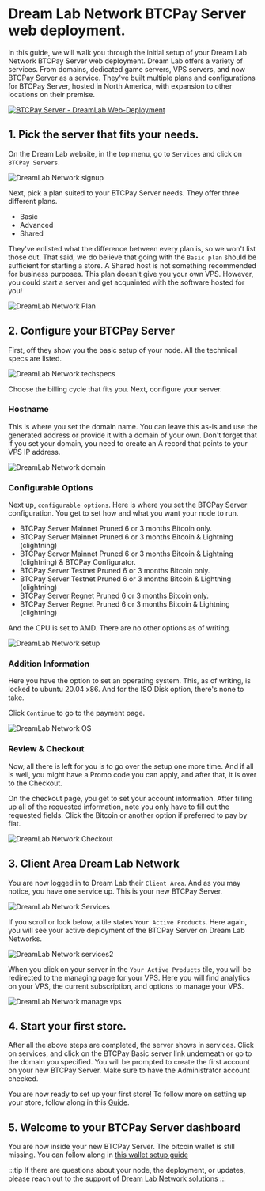 # Dream Lab Network BTCPay Server web deployment.

In this guide, we will walk you through the initial setup of your Dream Lab Network BTCPay Server web deployment. 
Dream Lab offers a variety of services. From domains, dedicated game servers, VPS servers, and now BTCPay Server as a service. 
They've built multiple plans and configurations for BTCPay Server, hosted in North America, with expansion to other locations on their premise. 


[![BTCPay Server - DreamLab Web-Deployment](https://img.youtube.com/vi/hGwRFpx4A0/mqdefault.jpg "BTCPay Server - DreamLab Web-Deployment")](https://www.youtube.com/watch?v=_hGwRFpx4A0 "BTCPay Server - DreamLab Web-Deployment")

## 1. Pick the server that fits your needs.

On the Dream Lab website, in the top menu, go to `Services` and click on `BTCPay Servers`.

![DreamLab Network signup](../img/Dreamlab/btcpaydreamlab8.jpg "Dream Lab Network signup")

Next, pick a plan suited to your BTCPay Server needs. 
They offer three different plans.  

* Basic 
* Advanced 
* Shared 

They've enlisted what the difference between every plan is, so we won't list those out. 
That said, we do believe that going with the `Basic plan` should be sufficient for starting a store. 
A Shared host is not something recommended for business purposes. This plan doesn't give you your own VPS. However, you could start a server and get acquainted with the software hosted for you! 

![DreamLab Network Plan](../img/Dreamlab/btcpaydreamlab9.jpg "Dream Lab Network plan")

## 2. Configure your BTCPay Server

First, off they show you the basic setup of your node. 
All the technical specs are listed. 

![DreamLab Network techspecs](../img/Dreamlab/btcpaydreamlab11.jpg "Dream Lab Network specs")

Choose the billing cycle that fits you. 
Next, configure your server.

### Hostname 

This is where you set the domain name. You can leave this as-is and use the generated address or provide it with a domain of your own. 
Don't forget that if you set your domain, you need to create an A record that points to your VPS IP address. 

![DreamLab Network domain](../img/Dreamlab/btcpaydreamlab12.jpg "Dream Lab Network domain")

### Configurable Options

Next up, `configurable options`. Here is where you set the BTCPay Server configuration. You get to set how and what you want your node to run.

* BTCPay Server Mainnet Pruned 6 or 3 months Bitcoin only.
* BTCPay Server Mainnet Pruned 6 or 3 months Bitcoin & Lightning (clightning)
* BTCPay Server Mainnet Pruned 6 or 3 months Bitcoin & Lightning (clightning) & BTCPay Configurator.
* BTCPay Server Testnet Pruned 6 or 3 months Bitcoin only.
* BTCPay Server Testnet Pruned 6 or 3 months Bitcoin & Lightning (clightning)
* BTCPay Server Regnet Pruned 6 or 3 months Bitcoin only.
* BTCPay Server Regnet Pruned 6 or 3 months Bitcoin & Lightning (clightning)

And the CPU is set to AMD. There are no other options as of writing. 

![DreamLab Network setup](../img/Dreamlab/configureserver.png "Dream Lab Network setup")


### Addition Information 

Here you have the option to set an operating system. 
This, as of writing, is locked to ubuntu 20.04 x86. 
And for the ISO Disk option, there's none to take. 

Click `Continue` to go to the payment page. 

![DreamLab Network OS](../img/Dreamlab/btcpaydreamlab15.jpg "Dream Lab Network OS")

### Review & Checkout

Now, all there is left for you is to go over the setup one more time. 
And if all is well, you might have a Promo code you can apply, and after that, it is over to the Checkout. 

On the checkout page, you get to set your account information. 
After filling up all of the requested information, note you only have to fill out the requested fields. 
Click the Bitcoin or another option if preferred to pay by fiat. 

![DreamLab Network Checkout](../img/Dreamlab/btcpaydreamlab2.jpg "Dream Lab Network checkout")

## 3. Client Area Dream Lab Network

You are now logged in to Dream Lab their `Client Area`.
And as you may notice, you have one service up. This is your new BTCPay Server.

![DreamLab Network Services](../img/Dreamlab/btcpaydreamlab4.jpg "Dream Lab Network services")

If you scroll or look below, a tile states `Your Active Products`.
Here again, you will see your active deployment of the BTCPay Server on Dream Lab Networks. 

![DreamLab Network services2](../img/Dreamlab/btcpaydreamlab19.jpg "Dream Lab Network services")

When you click on your server in the `Your Active Products` tile, you will be redirected to the managing page for your VPS. 
Here you will find analytics on your VPS, the current subscription, and options to manage your VPS.

![DreamLab Network manage vps](../img/Dreamlab/btcpaydreamlab23.jpg "Dream Lab Network manage vps")

## 4. Start your first store. 

After all the above steps are completed, the server shows in services. 
Click on services, and click on the BTCPay Basic server link underneath or go to the domain you specified. 
You will be prompted to create the first account on your new BTCPay Server. Make sure to have the Administrator account checked.

You are now ready to set up your first store! 
To follow more on setting up your store, follow along in this [Guide](../RegisterAccount.md).

## 5. Welcome to your BTCPay Server dashboard

You are now inside your new BTCPay Server. 
The bitcoin wallet is still missing. You can follow along in [this wallet setup guide](../WalletSetup.md)

:::tip
If there are questions about your node, the deployment, or updates, please reach out to the support of [Dream Lab Network solutions](https://dreamlabnetwork.solutions)
:::


